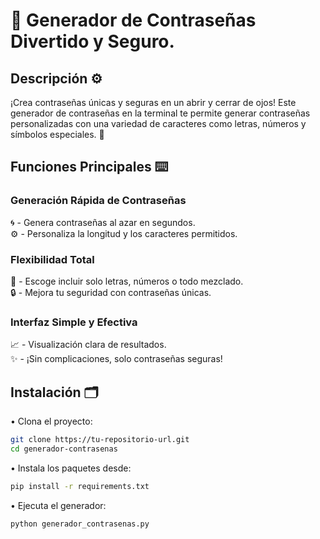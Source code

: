 # 🌟 Generador de Contraseñas Divertido y Seguro.

## Descripción  ⚙️

¡Crea contraseñas únicas y seguras en un abrir y cerrar de ojos! Este generador de contraseñas en la terminal te permite generar contraseñas personalizadas con una variedad de caracteres como letras, números y símbolos especiales. 🎉 

## Funciones Principales ⌨️

###  **Generación Rápida de Contraseñas**  
🌀 - Genera contraseñas al azar en segundos.  
⚙  - Personaliza la longitud y los caracteres permitidos.  

### **Flexibilidad Total**  
🔢 - Escoge incluir solo letras, números o todo mezclado.  
🔒 - Mejora tu seguridad con contraseñas únicas.  

### **Interfaz Simple y Efectiva**  
📈 - Visualización clara de resultados.  
✨ - ¡Sin complicaciones, solo contraseñas seguras!  

## Instalación  🗂️

• Clona el proyecto:  
   ```bash  
   git clone https://tu-repositorio-url.git  
   cd generador-contrasenas  
   ```  

• Instala los paquetes desde:
   ```bash  
   pip install -r requirements.txt  
   ```  

• Ejecuta el generador:  
   ```bash  
   python generador_contrasenas.py  
   ```  


